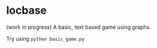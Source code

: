 # locbase
(work in progress)
A basic, text based game using graphs.

Try using `python basic_game.py`
